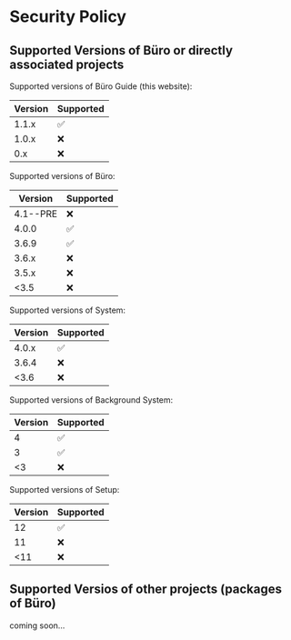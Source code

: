 # Security Policy

## Supported Versions of Büro or directly associated projects

Supported versions of Büro Guide (this website):

| Version | Supported          |
| ------- | ------------------ |
| 1.1.x   | :white_check_mark: |
| 1.0.x   | :x:                |
| 0.x     | :x:                |

Supported versions of Büro:

| Version | Supported          |
| ------- | ------------------ |
| 4.1--PRE| :x:                |
| 4.0.0   | :white_check_mark: |
| 3.6.9   | :white_check_mark: |
| 3.6.x   | :x:                |
| 3.5.x   | :x:                |
| <3.5    | :x:                |

Supported versions of System:

| Version | Supported          |
| ------- | ------------------ |
| 4.0.x   | :white_check_mark: |
| 3.6.4   | :x:                |
| <3.6    | :x:                |

Supported versions of Background System:

| Version | Supported          |
| ------- | ------------------ |
| 4       | :white_check_mark: |
| 3       | :white_check_mark: |
| <3      | :x:                |

Supported versions of Setup:

| Version | Supported          |
| ------- | ------------------ |
| 12      | :white_check_mark: |
| 11      | :x:                |
| <11     | :x:                |

## Supported Versios of other projects (packages of Büro)

coming soon...
